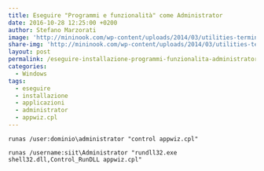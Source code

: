 ```yaml
---
title: Eseguire "Programmi e funzionalità" come Administrator
date: 2016-10-28 12:25:00 +0200
author: Stefano Marzorati
image: 'http://mininook.com/wp-content/uploads/2014/03/utilities-terminal-icon.png'
share-img: 'http://mininook.com/wp-content/uploads/2014/03/utilities-terminal-icon.png'
layout: post
permalink: /eseguire-installazione-programmi-funzionalita-administrator/
categories:
  - Windows
tags:
  - eseguire
  - installazione
  - applicazioni
  - administrator
  - appwiz.cpl
---
```

	runas /user:dominio\administrator "control appwiz.cpl"
	
	runas /username:siit\Administrator "rundll32.exe shell32.dll,Control_RunDLL appwiz.cpl"